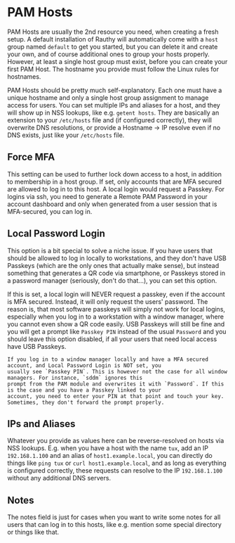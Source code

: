 # PAM Hosts

PAM Hosts are usually the 2nd resource you need, when creating a fresh setup. A default installation of Rauthy will
automatically come with a `host` group named `default` to get you started, but you can delete it and create your own,
and of course additional ones to group your hosts properly. However, at least a single host group must exist, before
you can create your first PAM Host. The hostname you provide must follow the Linux rules for hostnames.

PAM Hosts should be pretty much self-explanatory. Each one must have a unique hostname and only a single host group
assignment to manage access for users. You can set multiple IPs and aliases for a host, and they will show up in NSS
lookups, like e.g. `getent hosts`. They are basically an extension to your `/etc/hosts` file and (if configured
correctly), they will overwrite DNS resolutions, or provide a Hostname -> IP resolve even if no DNS exists, just like
your `/etc/hosts` file.

## Force MFA

This setting can be used to further lock down access to a host, in addition to membership in a host group. If set, only
accounts that are MFA secured are allowed to log in to this host. A local login would request a Passkey. For logins via
ssh, you need to generate a Remote PAM Password in your account dashboard and only when generated from a user session
that is MFA-secured, you can log in.

## Local Password Login

This option is a bit special to solve a niche issue. If you have users that should be allowed to log in locally to
workstations, and they don't have USB Passkeys (which are the only ones that actually make sense), but instead something
that generates a QR code via smartphone, or Passkeys stored in a password manager (seriously, don't do that...), you can
set this option.

If this is set, a local login will NEVER request a passkey, even if the account is MFA secured. Instead, it will only
request the users' password. The reason is, that most software passkeys will simply not work for local logins,
especially when you log in to a workstation with a window manager, where you cannot even show a QR code easily. USB
Passkeys will still be fine and you will get a prompt like `Passkey PIN` instead of the usual `Password` and you should
leave this option disabled, if all your users that need local access have USB Passkeys.

```admonish note
If you log in to a window manager locally and have a MFA secured account, and Local Password Login is NOT set, you 
usually see `Passkey PIN`. This is however not the case for all window managers. For instance, `sddm` ignores this 
prompt from the PAM module and overwrites it with `Password`. If this is the case and you have a Passkey linked to your
account, you need to enter your PIN at that point and touch your key. Sometimes, they don't forward the prompt properly.
```

## IPs and Aliases

Whatever you provide as values here can be reverse-resolved on hosts via NSS lookups. E.g. when you have a host with the
name `tux`, add an IP `192.168.1.100` and an alias of `host1.example.local`, you can directly do things like
`ping tux` or `curl host1.example.local`, and as long as everything is configured correctly, these requests can resolve
to the IP `192.168.1.100` without any additional DNS servers.

## Notes

The notes field is just for cases when you want to write some notes for all users that can log in to this hosts, like
e.g. mention some special directory or things like that.
